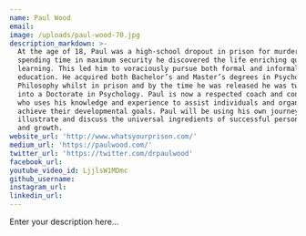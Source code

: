```yaml
---
name: Paul Wood
email:
image: /uploads/paul-wood-70.jpg
description_markdown: >-
  At the age of 18, Paul was a high-school dropout in prison for murder. While
  spending time in maximum security he discovered the life enriching quality of
  learning. This led him to voraciously pursue both formal and informal means of
  education. He acquired both Bachelor’s and Master’s degrees in Psychology and
  Philosophy whilst in prison and by the time he was released he was two years
  into a Doctorate in Psychology. Paul is now a respected coach and consultant
  who uses his knowledge and experience to assist individuals and organisations
  achieve their developmental goals. Paul will be using his own journey to
  illustrate and discuss the universal ingredients of successful personal change
  and growth.
website_url: 'http://www.whatsyourprison.com/'
medium_url: 'https://paulwood.com/'
twitter_url: 'https://twitter.com/drpaulwood'
facebook_url:
youtube_video_id: LjjlsW1MDmc
github_username:
instagram_url:
linkedin_url:
---
```

Enter your description here...
